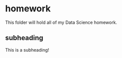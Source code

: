 # homework

This folder will hold all of my Data Science homework.

## subheading

This is a subheading!
